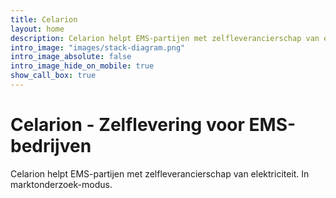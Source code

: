 ```yaml
---
title: Celarion
layout: home
description: Celarion helpt EMS-partijen met zelfleverancierschap van elektriciteit. In marktonderzoek-modus.
intro_image: "images/stack-diagram.png"
intro_image_absolute: false
intro_image_hide_on_mobile: true
show_call_box: true
---
```


# Celarion - Zelflevering voor EMS-bedrijven

Celarion helpt EMS-partijen met zelfleverancierschap van elektriciteit. In marktonderzoek-modus.